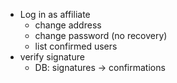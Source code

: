 - Log in as affiliate
  - change address
  - change password (no recovery)
  - list confirmed users
- verify signature
  - DB: signatures -> confirmations

